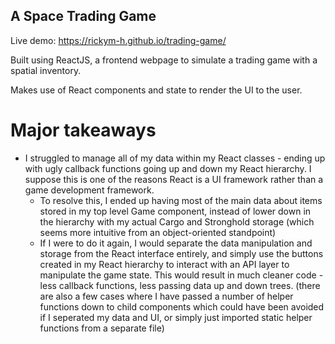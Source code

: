## A Space Trading Game

Live demo: https://rickym-h.github.io/trading-game/

Built using ReactJS, a frontend webpage to simulate a trading game with a spatial inventory.

Makes use of React components and state to render the UI to the user.

# Major takeaways

- I struggled to manage all of my data within my React classes - ending up with ugly callback functions going up and down my React hierarchy. I suppose this is one of the reasons React is a UI framework rather than a game development framework.
  - To resolve this, I ended up having most of the main data about items stored in my top level Game component, instead of lower down in the hierarchy with my actual Cargo and Stronghold storage (which seems more intuitive from an object-oriented standpoint)
  - If I were to do it again, I would separate the data manipulation and storage from the React interface entirely, and simply use the buttons created in my React hierarchy to interact with an API layer to manipulate the game state. This would result in much cleaner code - less callback functions, less passing data up and down trees. (there are also a few cases where I have passed a number of helper functions down to child components which could have been avoided if I seperated my data and UI, or simply just imported static helper functions from a separate file)
